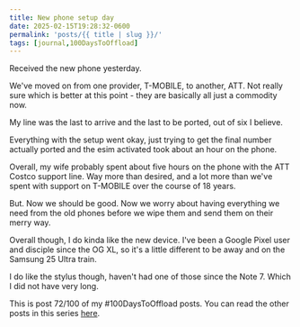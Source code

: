 ```yaml
---
title: New phone setup day
date: 2025-02-15T19:28:32-0600
permalink: 'posts/{{ title | slug }}/'
tags: [journal,100DaysToOffload]
---
```

Received the new phone yesterday. 

We've moved on from one provider,  T-MOBILE, to another,  ATT. Not really sure which is better at this point - they are basically all just a commodity now. 

My line was the last to arrive and the last to be ported, out of six I believe. 

Everything with the setup went okay, just trying to get the final number actually ported and the esim activated took about an hour on the phone.

Overall, my wife probably spent about five hours on the phone with the ATT Costco support line. Way more than desired, and a lot more than we've spent with support on T-MOBILE over the course of 18 years. 

But. Now we should be good. Now we worry about having everything we need from the old phones before we wipe them and send them on their merry way.

Overall though, I do kinda like the new device. I've been a Google Pixel user and disciple since the OG XL, so it's a little different to be away and on the Samsung 25 Ultra train.

I do like the stylus though, haven't had one of those since the Note 7. Which I did not have very long.

This is post 72/100 of my #100DaysToOffload posts. You can read the other posts in this series [here](/tags/100daystooffload).